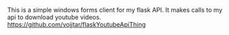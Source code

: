 This is a simple windows forms client for my flask API. It makes calls to my api to download youtube videos. \
https://github.com/vojjtar/flaskYoutubeApiThing

